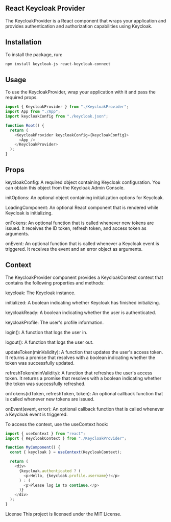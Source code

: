## React Keycloak Provider

The KeycloakProvider is a React component that wraps your application and provides authentication and authorization capabilities using Keycloak.

## Installation

To install the package, run:

```bash
npm install keycloak-js react-keycloak-connect
```

## Usage

To use the KeycloakProvider, wrap your application with it and pass the required props.

```typescript
import { KeycloakProvider } from "./KeycloakProvider";
import App from "./App";
import keycloakConfig from "./keycloak.json";

function Root() {
  return (
    <KeycloakProvider keycloakConfig={keycloakConfig}>
      <App />
    </KeycloakProvider>
  );
}
```

## Props

keycloakConfig: A required object containing Keycloak configuration. You can obtain this object from the Keycloak Admin Console.

initOptions: An optional object containing initialization options for Keycloak.

LoadingComponent: An optional React component that is rendered while Keycloak is initializing.

onTokens: An optional function that is called whenever new tokens are issued. It receives the ID token, refresh token, and access token as arguments.

onEvent: An optional function that is called whenever a Keycloak event is triggered. It receives the event and an error object as arguments.

## Context

The KeycloakProvider component provides a KeycloakContext context that contains the following properties and methods:

keycloak: The Keycloak instance.

initialized: A boolean indicating whether Keycloak has finished initializing.

keycloakReady: A boolean indicating whether the user is authenticated.

keycloakProfile: The user's profile information.

login(): A function that logs the user in.

logout(): A function that logs the user out.

updateToken(minValidity): A function that updates the user's access token. It returns a promise that resolves with a boolean indicating whether the token was successfully updated.

refreshToken(minValidity): A function that refreshes the user's access token. It returns a promise that resolves with a boolean indicating whether the token was successfully refreshed.

onTokens(idToken, refreshToken, token): An optional callback function that is called whenever new tokens are issued.

onEvent(event, error): An optional callback function that is called whenever a Keycloak event is triggered.

To access the context, use the useContext hook:

```typescript
import { useContext } from "react";
import { KeycloakContext } from "./KeycloakProvider";

function MyComponent() {
  const { keycloak } = useContext(KeycloakContext);

  return (
    <div>
      {keycloak.authenticated ? (
        <p>Hello, {keycloak.profile.username}!</p>
      ) : (
        <p>Please log in to continue.</p>
      )}
    </div>
  );
}
```

License
This project is licensed under the MIT License.
